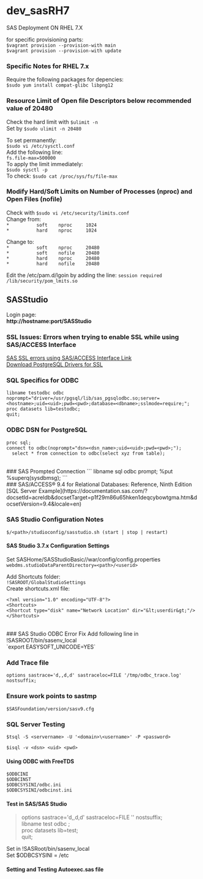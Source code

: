 # dev_sasRH7
SAS Deployment ON RHEL 7.X

for specific provisioning parts:<br/>
`$vagrant provision --provision-with main`<br/>
`$vagrant provision --provision-with update`<br/>

### Specific Notes for RHEL 7.x
Require the following packages for depencies:<br/>
`$sudo yum install compat-glibc libpng12`<br/> 

### Resource Limit of Open file Descriptors below recommended value of 20480
Check the hard limit with `$ulimit -n`<br/>
Set by     `$sudo ulimit -n 20480`<br/>

To set permanently:<br/>
`$sudo vi /etc/sysctl.conf`<br/>
Add the following line:<br/>
`fs.file-max=500000`<br/>
To apply the limit immediately:<br/>
`$sudo sysctl -p`<br/>
To check:
`$sudo cat /proc/sys/fs/file-max`<br/>

### Modify Hard/Soft Limits on Number of Processes (nproc) and Open Files (nofile)
Check with `$sudo vi /etc/security/limits.conf`<br/>
Change from:<br/>
`*          soft    nproc     1024`<br/>
`*          hard    nproc     1024`<br/>

Change to:<br/>
`*          soft    nproc     20480`<br/>
`*          soft    nofile    20480`<br/>
`*          hard    nproc     20480`<br/>
`*          hard    nofile    20480`<br/>

Edit the /etc/pam.d/lgoin by adding the line:
`session required /lib/security/pom_lmits.so`<br/>

## SASStudio
Login page:<br/>
**http://hostname:port/SASStudio**

### SSL Issues: Errors when trying to enable SSL while using SAS/ACCESS Interface
[SAS SSL errors using SAS/ACCESS Interface Link](https://support.sas.com/kb/54/175.html)
<br/>
[Download PostgreSQL Drivers for SSL](http://ftp.sas.com/techsup/download/hotfix/psqlodbc.html)
<br/>

### SQL Specifics for ODBC
```
libname testodbc odbc noprompt="driver=/usr/pgsql/lib/sas_pgsqlodbc.so;server=<hostname>;uid=<uid>;pwd=<pwd>;database=<dbname>;sslmode=require;";
proc datasets lib=testodbc;
quit;
```

### ODBC DSN for PostgreSQL
```
proc sql;
connect to odbc(noprompt="dsn=<dsn_name>;uid=<uid>;pwd=<pwd>;");
  select * from connection to odbc(select xyz from table);
```
<br/>
### SAS Prompted Connection
```
libname sql odbc prompt;
%put %superq(sysdbmsg);
```
<br/>
### SAS/ACCESS® 9.4 for Relational Databases: Reference, Ninth Edition
[SQL Server Example](https://documentation.sas.com/?docsetId=acreldb&docsetTarget=p1f29m86u65hken1deqcybowtgma.htm&docsetVersion=9.4&locale=en)

### SAS Studio Configuration Notes
`$/<path>/studioconfig/sasstudio.sh (start | stop | restart)`<br/>

#### SAS Studio 3.7.x Configuration Settings
Set SASHome/SASStudioBasic/<version>/war/config/config.properties<br/>
`webdms.studioDataParentDirectory=<path>/<userid>`<br/>

Add Shortcuts folder:<br/>
`!SASROOT/GlobalStudioSettings`<br/>
Create shortcuts.xml file:<br/>
```
<?xml version="1.0" encoding="UTF-8"?>
<Shortcuts>
<Shortcut type="disk" name="Network Location" dir="&lt;userdir&gt;"/>
</Shortcuts>
```
<br/>
### SAS Studio ODBC Error Fix
Add following line in !SASROOT/bin/sasenv_local<br/>
`export EASYSOFT_UNICODE=YES`<br/>

### Add Trace file
`options sastrace='d,,d,d' sastraceloc=FILE '/tmp/odbc_trace.log' nostsuffix;`<br/>

### Ensure work points to sastmp
`$SASFoundation/version/sasv9.cfg`<br/>

### SQL Server Testing
`$tsql -S <servername> -U '<domain>\<username>' -P <password>`<br/>

`$isql -v <dsn> <uid> <pwd>`<br/>

#### Using ODBC with FreeTDS
`$ODBCINI`<br/>
`$ODBCINST`<br/>
`$ODBCSYSINI/odbc.ini`<br/>
`$ODBCSYSINI/odbcinst.ini`<br/>

#### Test in SAS/SAS Studio
>options sastrace='d,,d,d' sastraceloc=FILE '<filepath>' nostsuffix;<br/>
>libname test odbc <dsn> <uid> <pwd>;<br/>
>proc datasets lib=test;<br/>
>quit;<br/>

Set in !SASRoot/bin/sasenv_local<br/>
Set $ODBCSYSINI = /etc<br/>

#### Setting and Testing Autoexec.sas file


